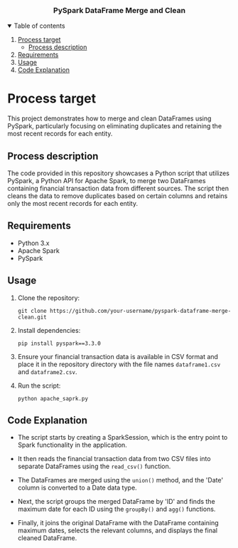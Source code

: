 <!-- PROJECT POD -->
<br />
<p align="center">
  <h3 align="center"> PySpark DataFrame Merge and Clean </h3>
</p>

<!-- TABLE OF CONTENTS -->
<details open="open">
  <summary>Table of contents</summary>
  <ol>
    <li>
      <a href="#Process target">Process target</a>
      <ul>
        <li><a href="#Process description">Process description</a></li>
      </ul>
    </li>
    <li><a href="#Requirements">Requirements</a></li>
    <li><a href="#Usage">Usage</a></li>
    <li><a href="#Code Explanation">Code Explanation</a></li>
  </ol>
</details>

# Process target

This project demonstrates how to merge and clean DataFrames using PySpark, particularly focusing on eliminating duplicates and retaining the most recent records for each entity.

## Process description

The code provided in this repository showcases a Python script that utilizes PySpark, a Python API for Apache Spark, to merge two DataFrames containing financial transaction data from different sources. The script then cleans the data to remove duplicates based on certain columns and retains only the most recent records for each entity.

## Requirements

- Python 3.x
- Apache Spark
- PySpark

## Usage

1. Clone the repository:

    ```
    git clone https://github.com/your-username/pyspark-dataframe-merge-clean.git
    ```

2. Install dependencies:

    ```
    pip install pyspark==3.3.0
    ```

3. Ensure your financial transaction data is available in CSV format and place it in the repository directory with the file names `dataframe1.csv` and `dataframe2.csv`.

4. Run the script:

    ```
    python apache_saprk.py
    ```

## Code Explanation

- The script starts by creating a SparkSession, which is the entry point to Spark functionality in the application.

- It then reads the financial transaction data from two CSV files into separate DataFrames using the `read_csv()` function.

- The DataFrames are merged using the `union()` method, and the 'Date' column is converted to a Date data type.

- Next, the script groups the merged DataFrame by 'ID' and finds the maximum date for each ID using the `groupBy()` and `agg()` functions.

- Finally, it joins the original DataFrame with the DataFrame containing maximum dates, selects the relevant columns, and displays the final cleaned DataFrame.
